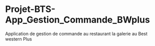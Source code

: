 # Projet-BTS-App_Gestion_Commande_BWplus
Application de gestion de commande au restaurant la galerie au Best western Plus
